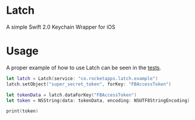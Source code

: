 # Latch
A simple Swift 2.0 Keychain Wrapper for iOS

# Usage

A proper example of how to use Latch can be seen in the [tests](https://github.com/DanielTomlinson/Latch/blob/master/LatchTests/LatchTests.swift).

```swift
let latch = Latch(service: "co.rocketapps.latch.example")
latch.setObject("super_secret_token", forKey: "FBAccessToken")

let tokenData = latch.dataForKey("FBAccessToken")
let token = NSString(data: tokenData, encoding: NSUTF8StringEncoding)

print(token)
```
